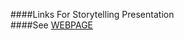 ####Links For Storytelling Presentation    
####See [WEBPAGE](http://craigprotzel.github.io/storytelling)